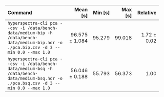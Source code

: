 | Command | Mean [s] | Min [s] | Max [s] | Relative |
|:---|---:|---:|---:|---:|
| `hyperspectra-cli pca --csv -i /data/bench-data/medium-bip -h /data/bench-data/medium-bip.hdr -o ./pca.bip.csv -d 3 --min 0.0 --max 1.0` | 96.575 ± 1.084 | 95.279 | 99.018 | 1.72 ± 0.02 |
| `hyperspectra-cli pca --csv -i /data/bench-data/medium-bsq -h /data/bench-data/medium-bsq.hdr -o ./pca.bsq.csv -d 3 --min 0.0 --max 1.0` | 56.046 ± 0.188 | 55.793 | 56.373 | 1.00 |
